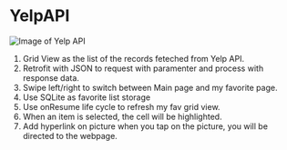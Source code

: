 # YelpAPI
![Image of Yelp API](https://s3-media3.fl.yelpcdn.com/assets/srv0/developer_pages/b2ca299e2633/assets/img/318x90_yelp_fusion.png)
  1. Grid View as the list of the records feteched from Yelp API.
  2. Retrofit with JSON to request with paramenter and process with response data.
  3. Swipe left/right to switch between Main page and my favorite page.
  4. Use SQLite as favorite list storage
  5. Use onResume life cycle to refresh my fav grid view.
  6. When an item is selected, the cell will be highlighted.
  7. Add hyperlink on picture when you tap on the picture, you will be directed to the webpage.
